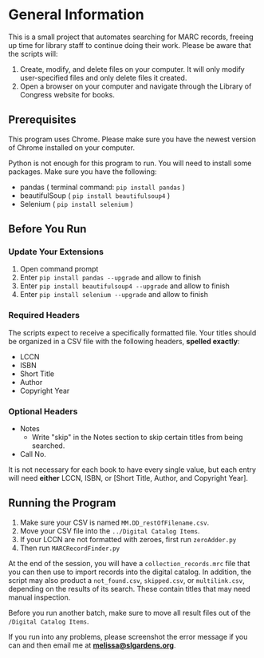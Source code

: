# General Information
This is a small project that automates searching for MARC records, freeing up time for library staff to continue doing their work. Please be aware that the scripts will:

1. Create, modify, and delete files on your computer. It will only modify user-specified files and only delete files it created.
2. Open a browser on your computer and navigate through the Library of Congress website for books.

## Prerequisites
This program uses Chrome. Please make sure you have the newest version of Chrome installed on your computer.

Python is not enough for this program to run. You will need to install some packages. Make sure you have the following:

- pandas ( terminal command: `pip install pandas` )
- beautifulSoup ( `pip install beautifulsoup4` )
- Selenium ( `pip install selenium` )

## Before You Run

### Update Your Extensions
1. Open command prompt
2. Enter `pip install pandas --upgrade` and allow to finish
3. Enter `pip install beautifulsoup4 --upgrade` and allow to finish
4. Enter `pip install selenium --upgrade` and allow to finish

### Required Headers
The scripts expect to receive a specifically formatted file. Your titles should be organized in a CSV file with the following headers, **spelled exactly**:
- LCCN
- ISBN
- Short Title
- Author
- Copyright Year

### Optional Headers
- Notes
  - Write "skip" in the Notes section to skip certain titles from being searched.
- Call No.

It is not necessary for each book to have every single value, but each entry will need **either** LCCN, ISBN, or [Short Title, Author, and Copyright Year].

## Running the Program
1. Make sure your CSV is named `MM.DD_restOfFilename.csv`.
2. Move your CSV file into the `../Digital Catalog Items`.
4. If your LCCN are not formatted with zeroes, first run `zeroAdder.py`
5. Then run `MARCRecordFinder.py`

At the end of the session, you will have a `collection_records.mrc` file that you can then use to import records into the digital catalog. In addition, the script may also product a `not_found.csv`, `skipped.csv`, or `multilink.csv`, depending on the results of its search. These contain titles that may need manual inspection.

Before you run another batch, make sure to move all result files out of the `/Digital Catalog Items`.

If you run into any problems, please screenshot the error message if you can and then email me at **melissa@slgardens.org**.